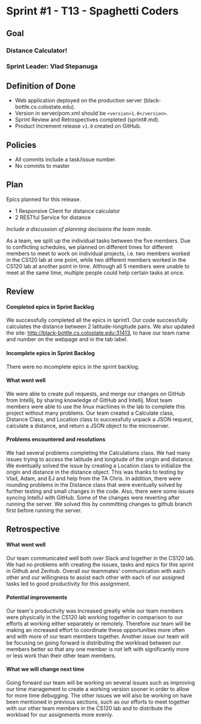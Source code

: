 # Sprint #1 - T13 - Spaghetti Coders

## Goal

### Distance Calculator!
### Sprint Leader: Vlad Stepanuga

## Definition of Done

* Web application deployed on the production server (black-bottle.cs.colostate.edu).
* Version in server/pom.xml should be `<version>1.0</version>`.
* Sprint Review and Retrospectives completed (sprint#.md).
* Product Increment release `v1.0` created on GitHub.

## Policies

* All commits include a task/issue number.
* No commits to master

## Plan

Epics planned for this release.

* 1 Responsive Client for distance calculator
* 2 RESTful Service for distance

*Include a discussion of planning decisions the team made.*

As a team, we split up the individual tasks between the five members. Due to conflicting schedules, we planned on different times for different members to meet to work on individual projects, i.e. two members worked in the CS120 lab at one point, while two different members worked in the CS120 lab at another point in time. Although all 5 members were unable to meet at the same time, multiple people could help certain tasks at once.

## Review

#### Completed epics in Sprint Backlog 
We successfully completed all the epics in sprint1. Our code successfully calculates the distance between 2 latitude-longitude pairs. We also updated the site: http://black-bottle.cs.colostate.edu:31413, to have our team name and number on the webpage and in the tab label. 

#### Incomplete epics in Sprint Backlog 
There were no incomplete epics in the sprint backlog.

#### What went well
We were able to create pull requests, and merge our changes on GitHub from Intellij, by sharing knowledge of GitHub and Intellij. Most team members were able to use the linux machines in the lab to complete this project without many problems. Our team created a Calculate class, Distance Class, and Location class to successfully unpack a JSON request, calculate a distance, and return a JSON object to the microserver. 

#### Problems encountered and resolutions
We had several problems completing the Calculations class. We had many issues trying to access the latitude and longitude of the origin and distance. We eventually solved the issue by creating a Location class to initialize the origin and distance in the distance object. This was thanks to testing by Vlad, Adam, and EJ and help from the TA Chris. In addition, there were rounding problems in the Distance class that were eventually solved by further testing and small changes in the code.
Also, there were some issues syncing IntelliJ with GitHub. Some of the changes were reverting after running the server. We solved this by committing changes to github branch first before running the server.

## Retrospective

#### What went well
Our team communicated well both over Slack and together in the CS120 lab.  We had no problems with creating the issues, tasks and epics for this sprint in Github and Zenhub.  Overall our teammates' communication with each other and our willingness to assist each other with each of our assigned tasks led to good productivity for this assignment.

#### Potential improvements
Our team's productivity was increased greatly while our team members were physically in the CS120 lab working together in comparison to our efforts at working either separately or remotely.  Therefore our team will be making an increased effort to coordinate these opportunities more often and with more of our team members together.  Another issue our team will be focusing on going forward is distributing the workload between our members better so that any one member is not left with significantly more or less work than their other team members.  

#### What we will change next time
Going forward our team will be working on several issues such as improving our time management to create a working version sooner in order to allow for more time debugging.  The other issues we will also be working on have been mentioned in previous sections, such as our efforts to meet together with our other team members in the CS120 lab and to distribute the workload for our assignments more evenly.  
